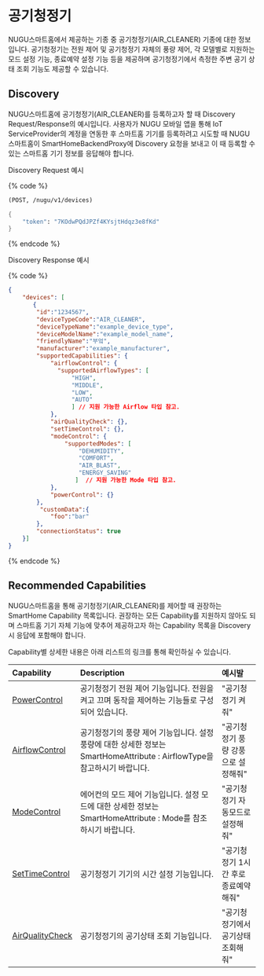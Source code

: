 # 공기청정기

NUGU스마트홈에서 제공하는 기종 중 공기청정기\(AIR\_CLEANER\) 기종에 대한 정보입니다. 공기청정기는 전원 제어 및 공기청정기 자체의 풍량 제어, 각 모델별로 지원하는 모드 설정 기능, 종료예약 설정 기능 등을 제공하며 공기청정기에서 측정한 주변 공기 상태 조회 기능도 제공할 수 있습니다.

## Discovery

NUGU스마트홈에 공기청정기\(AIR\_CLEANER\)를 등록하고자 할 때 Discovery Request/Response의 예시입니다. 사용자가 NUGU 모바일 앱을 통해 IoT ServiceProvider의 계정을 연동한 후 스마트홈 기기를 등록하려고 시도할 때 NUGU스마트홈이 SmartHomeBackendProxy에 Discovery 요청을 보내고 이 때 등록할 수 있는 스마트홈 기기 정보를 응답해야 합니다.

Discovery Request 예시

{% code %}
```scheme
(POST, /nugu/v1/devices)

{
    "token": "7KOdwPQdJPZf4KYsjtHdqz3e8fKd"
}
```
{% endcode %}

Discovery Response 예시

{% code %}
```json
{
    "devices": [
       {
        "id":"1234567",
        "deviceTypeCode":"AIR_CLEANER",
        "deviceTypeName":"example_device_type",
        "deviceModelName":"example_model_name",
        "friendlyName":"부엌",
        "manufacturer":"example_manufacturer",
        "supportedCapabilities": {
            "airflowControl": {
              "supportedAirflowTypes": [
                  "HIGH", 
                  "MIDDLE", 
                  "LOW",
                  "AUTO"
                  ] // 지원 가능한 Airflow 타입 참고.
            },
            "airQualityCheck": {},
            "setTimeControl": {},
            "modeControl": {
                "supportedModes": [
                    "DEHUMIDITY",
                    "COMFORT",
                    "AIR_BLAST",
                    "ENERGY_SAVING"
                   ]  // 지원 가능한 Mode 타입 참고.
            },
            "powerControl": {}
        },
         "customData":{
            "foo":"bar"
        },
        "connectionStatus": true
    }]
}
```
{% endcode %}

## Recommended Capabilities

NUGU스마트홈을 통해 공기청정기\(AIR\_CLEANER\)를 제어할 때 권장하는 SmartHome Capability 목록입니다. 권장하는 모든 Capability를 지원하지 않아도 되며 스마트홈 기기 자체 기능에 맞추어 제공하고자 하는 Capability 목록을 Discovery 시 응답에 포함해야 합니다.

Capability별 상세한 내용은 아래 리스트의 링크를 통해 확인하실 수 있습니다.

| Capability | Description | 예시발 |
| :--- | :--- | :--- |
| [PowerControl](../smarthomecapability/powercontrol-interface) | 공기청정기 전원 제어 기능입니다. 전원을 켜고 끄며 동작을 제어하는 기능들로 구성되어 있습니다. | "공기청정기 켜줘" |
| [AirflowControl](../smarthomecapability/airflowcontrol-interface) | 공기청정기의 풍량 제어 기능입니다. 설정 풍량에 대한 상세한 정보는 SmartHomeAttribute : AirflowType을 참고하시기 바랍니다. | "공기청정기 풍량 강풍으로 설정해줘" |
| [ModeControl](../smarthomecapability/modecontrol-interface) | 에어컨의 모드 제어 기능입니다. 설정 모드에 대한 상세한 정보는 SmartHomeAttribute : Mode를 참조하시기 바랍니다. | "공기청정기 자동모드로 설정해줘" |
| [SetTimeControl](../smarthomecapability/settimecontrol-interface) | 공기청정기 기기의 시간 설정 기능입니다. | "공기청정기 1시간 후로 종료예약해줘" |
| [AirQualityCheck](../smarthomecapability/airqualitycheck-interface) | 공기청정기의 공기상태 조회 기능입니다. | "공기청정기에서 공기상태 조회해줘" |

